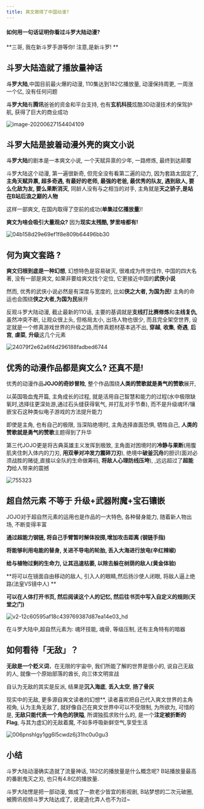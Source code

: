 ```yaml
---
title: 爽文救得了中国动漫?
---
```




#### 如何用一句话证明你看过斗罗大陆动漫?

**三哥, 我在新斗罗手游等你! 注意,是新斗罗! **



## 斗罗大陆造就了播放量神话



**斗罗大陆**,中国目前最火爆的动漫, 110集达到182亿播放量, 动漫保持周更, 一周涨一个亿, 没有任何问题 

**斗罗大陆**有**腾讯**爸爸的资金和平台支持, 也有**玄机科技**炫酷3D动漫技术的保驾护航, 获得了巨大的商业成功 



![image-20200627154404109](https://www.v2fy.com/asset/0i/jikemiji/jikemiji-md/kr-000057.assets/image-20200627154404109.png)



##  斗罗大陆是披着动漫外壳的爽文小说



**斗罗大陆**的剧本是一本爽文小说,  一个天赋异禀的少年, 一路修炼, 最终到达颠覆

斗罗大陆这个动漫, 第一遍很新奇, 但完全没有看第二遍的动力, 因为套路太固定了, **主角天赋异禀, 超多奇遇, 有最好的老师, 最强的老爸, 最优秀的队友, 遇到敌人, 要么化敌为友, 要么果断消灭**, 同龄人没有与之相当的对手, 主角就是**天之骄子,是站在B站后浪之巅的人物**

这样一部爽文, 在国内取得了空前的成功(**单集过亿播放量**)! 

**爽文为啥会吸引大量观众?** 因为**现实太残酷, 梦里啥都有!**  

![04b158d29e69ef1f8e809b64496bb30](https://www.v2fy.com/asset/0i/jikemiji/jikemiji-md/kr-000057.assets/04b158d29e69ef1f8e809b64496bb30.jpg)



## 何为爽文套路 ?



**爽文归根到底是一种幻想**, 幻想特色是容易破灭, 很难成为传世佳作, 中国的四大名著, 没有一部是爽文, 如果非要给爽文找个定位, 它更接近中国的**武侠小说** 

然而, 优秀的武侠小说必然是有深度与宽度的, 比如**侠之大者, 为国为民!**  主角的命运也会围绕**侠之大者,为国为民**展开 

反观斗罗大陆动漫, 截止最新的110话, 主要的基调就是**支线打比赛修炼**和**主线复仇**, 虽然冲突不断, 让观众很上头, 但格局太小, 出场人物也很少, 而且完全架空世界, 设定就是一个修真游戏世界的升级之路,而修真题材基本逃不出, **穿越**, **收集**, **奇遇**, **后宫**, **虐菜**, **升级**这几个元素

![24079f2e62a6f4d296188fadbed6744](https://www.v2fy.com/asset/0i/jikemiji/jikemiji-md/kr-000057.assets/24079f2e62a6f4d296188fadbed6744.jpg)



## 优秀的动漫作品都是爽文么? 还真不是!



优秀的动漫作品**JOJO的奇妙冒险**, 整个作品围绕**人类的赞歌就是勇气的赞歌**展开, 

以英国吸血鬼开篇, 主角成长的过程, 就是活用自己智慧和能力的过程(水中极限缺氧时,选择往更深处游,通过石头缝获得氧气, 并打乱对手节奏), 而不是升级魂环/镶嵌宝石这种类似电子游戏的方法提升能力

即使是主角, 也有自己的极限, 当深陷绝境时, 主角选择直面恐惧, 牺牲自己,  **人类的赞歌就是勇气的赞歌**主题得到了升华

第三代JOJO更是将古典英雄主义发挥到极致, 主角面对困境时的**冷静与果断**(用腹肌夹住刺入体内的刀刃, **用双拳对冲发力震碎刀刃**), 绝境中**破釜沉舟**的胆识(面对必须战胜的赌徒,直接以全队的生命做筹码, **将敌人心理防线压垮**), ,远远超过了**超能力**给人带来的震撼

![755323](https://www.v2fy.com/asset/0i/jikemiji/jikemiji-md/kr-000057.assets/755323.jpg)



##  超自然元素 不等于 升级+武器附魔+宝石镶嵌



JOJO对于超自然元素的运用也是作品的一大特色, 各种替身能力, 随着新人物出场, 不断变得丰富

**通过超能力钢链, 将自己手臂暂时解体投掷,增加攻击距离 (钢链手指)**

**将能够利用电能的替身, 关进不导电的轮胎, 丢入大海进行放电(辛红辣椒)**

**给与植物过剩的生命力, 让其迅速枯萎, 以除去躲在树荫的敌人(黄金体验)**

**将可以在镜面自由移动的敌人, 引入人的眼睛,然后扬沙使人闭眼, 将敌人逼上绝路(法皇VS镜中人) **

**可以在人体打开书页, 然后阅读这个人的记忆, 然后往书页中写入自定义的规则(天堂之门)**

![v2-12c60595af18c439769387d87ea14e03_hd](https://www.v2fy.com/asset/0i/jikemiji/jikemiji-md/kr-000057.assets/v2-12c60595af18c439769387d87ea14e03_hd.gif)



在斗罗大陆中,超自然元素为: 魂环技能, 魂骨, 等级压制, 还有主角特有的暗器



## 如何看待「无敌」？



**无敌是一个贬义词**，在无限的宇宙中, 我们所能了解的世界是很小的, 说自己无敌的人, 就像一个原始部落的酋长, 向三体文明宣战

自认为无敌的其实是反派, 结果是**沉入海底**, **丢入太空**, **扬了骨灰**

现实中的无敌, 更多源自爽文读者的幻想**, 读者喜欢把自己代入爽文世界的主角视角, 认为主角无敌了, 就好像自己在爽文世界中可以不受限制, 为所欲为, 可惜的是, **无敌只能代表一个角色的狭隘**, 所谓独孤求败什么的, 是一个**注定被折断的Flag**, 与其为虚幻的无敌着魔, 不如多呼吸新鲜空气,享受生活

![006pnshIgy1gg6l5cwdz6j31hc0u0gu3](https://www.v2fy.com/asset/0i/jikemiji/jikemiji-md/kr-000057.assets/006pnshIgy1gg6l5cwdz6j31hc0u0gu3.jpg)



## 小结



斗罗大陆动漫确实造就了流量神话, 182亿的播放量是什么概念呢? B站播放量最高的番剧鬼灭之刃, 也只有4.8亿的播放量.

斗罗大陆愣是把一部动漫, 做成了一款老少皆宜的影视剧,  B站梦想的二次元破圈, 被腾讯视频斗罗大陆达成了, 说是造化弄人也不为过~



